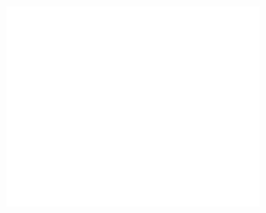 <div align="center">
	<br>
		<img src="header.svg" width="800" height="400" alt="Welcome ... to this mess">
	</a>
	<br>
</div>